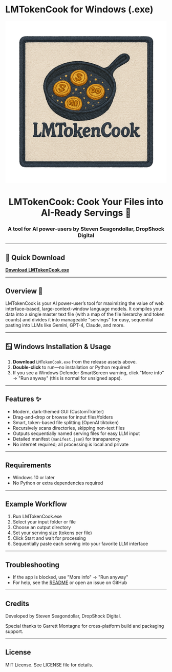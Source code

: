 # LMTokenCook for Windows (.exe)

<div align="center">
<img src="assets/LMTC_Patch.png" alt="LMTokenCook Logo" />
</div>

<h1 align="center">LMTokenCook: Cook Your Files into AI-Ready Servings 🍳</h1>
<h3 align="center">A tool for AI power-users by Steven Seagondollar, DropShock Digital</h3>

---

## 🚀 Quick Download

[**Download LMTokenCook.exe**](https://github.com/seagpt/LMTokenCook/releases/download/exe_v1.0/LMTokenCook.exe)

---

## Overview 📖
LMTokenCook is your AI power-user’s tool for maximizing the value of web interface–based, large-context-window language models. It compiles your data into a single master text file (with a map of the file hierarchy and token counts) and divides it into manageable "servings" for easy, sequential pasting into LLMs like Gemini, GPT-4, Claude, and more.

---

## 🪟 Windows Installation & Usage

1. **Download** `LMTokenCook.exe` from the release assets above.
2. **Double-click** to run—no installation or Python required!
3. If you see a Windows Defender SmartScreen warning, click "More info" → "Run anyway" (this is normal for unsigned apps).

---

## Features ✨
- Modern, dark-themed GUI (CustomTkinter)
- Drag-and-drop or browse for input files/folders
- Smart, token-based file splitting (OpenAI tiktoken)
- Recursively scans directories, skipping non-text files
- Outputs sequentially named serving files for easy LLM input
- Detailed manifest (`manifest.json`) for transparency
- No internet required; all processing is local and private

---

## Requirements
- Windows 10 or later
- No Python or extra dependencies required

---

## Example Workflow
1. Run LMTokenCook.exe
2. Select your input folder or file
3. Choose an output directory
4. Set your serving size (tokens per file)
5. Click Start and wait for processing
6. Sequentially paste each serving into your favorite LLM interface

---

## Troubleshooting
- If the app is blocked, use "More info" → "Run anyway"
- For help, see the [README](README.md) or open an issue on GitHub

---

## Credits
Developed by Steven Seagondollar, DropShock Digital.

Special thanks to Garrett Montagne for cross-platform build and packaging support.

---

## License
MIT License. See LICENSE file for details.
